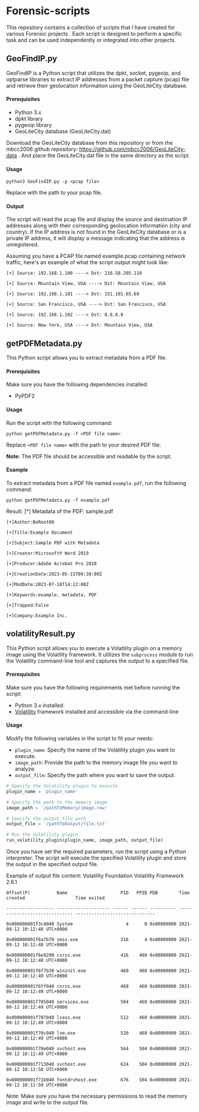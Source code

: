 # Forensic-scripts
This repository contains a collection of scripts that I have created for various Forensic projects . Each script is designed to perform a specific task and can be used independently or integrated into other projects.

## GeoFindIP.py

GeoFindIP is a Python script that utilizes the dpkt, socket, pygeoip, and optparse libraries to extract IP addresses from a packet capture (pcap) file and retrieve their geolocation information using the GeoLiteCity database.

#### Prerequisites
- Python 3.x
- dpkt library
- pygeoip library
- GeoLiteCity database (GeoLiteCity.dat)

Download the GeoLiteCity database from this repository or from the mbcc2006 github repository: https://github.com/mbcc2006/GeoLiteCity-data . And place the GeoLiteCity.dat file in the same directory as the script.

#### Usage

    python3 GeoFindIP.py -p <pcap file>

Replace <pcap file> with the path to your pcap file.

#### Output

The script will read the pcap file and display the source and destination IP addresses along with their corresponding geolocation information (city and country). If the IP address is not found in the GeoLiteCity database or is a private IP address, it will display a message indicating that the address is unregistered.

Assuming you have a PCAP file named example.pcap containing network traffic, here's an example of what the script output might look like:
    
    [+] Source: 192.168.1.100 ----> Dst: 216.58.205.110
    
    [+] Source: Mountain View, USA ----> Dst: Mountain View, USA
    
    [+] Source: 192.168.1.101 ----> Dst: 151.101.65.69
    
    [+] Source: San Francisco, USA ----> Dst: San Francisco, USA
    
    [+] Source: 192.168.1.102 ----> Dst: 8.8.8.8
    
    [+] Source: New York, USA ----> Dst: Mountain View, USA


## getPDFMetadata.py

This Python script allows you to extract metadata from a PDF file.

#### Prerequisites

Make sure you have the following dependencies installed:

- PyPDF2

#### Usage

Run the script with the following command:

```
python getPDFMetadata.py -f <PDF file name>
```

Replace `<PDF file name>` with the path to your desired PDF file.

**Note:** The PDF file should be accessible and readable by the script.

#### Example

To extract metadata from a PDF file named `example.pdf`, run the following command:

```
python getPDFMetadata.py -f example.pdf
```

Result:
    [*] Metadata of the PDF:  sample.pdf
    
    [+]Author:BeRoot00
    
    [+]Title:Example Document
    
    [+]Subject:Sample PDF with Metadata
    
    [+]Creator:Microsoft® Word 2019
    
    [+]Producer:Adobe Acrobat Pro 2020
    
    [+]CreationDate:2023-05-15T09:30:00Z
    
    [+]ModDate:2023-07-18T14:22:00Z
    
    [+]Keywords:example, metadata, PDF
    
    [+]Trapped:False
    
    [+]Company:Example Inc.


## volatilityResult.py

This Python script allows you to execute a Volatility plugin on a memory image using the Volatility framework. It utilizes the `subprocess` module to run the Volatility command-line tool and captures the output to a specified file.

#### Prerequisites

Make sure you have the following requirements met before running the script:

- Python 3.x installed
- [Volatility](https://www.volatilityfoundation.org/) framework installed and accessible via the command-line

#### Usage

Modify the following variables in the script to fit your needs:

- `plugin_name`: Specify the name of the Volatility plugin you want to execute.
- `image_path`: Provide the path to the memory image file you want to analyze.
- `output_file`: Specify the path where you want to save the output.

```python
# Specify the Volatility plugin to execute
plugin_name = 'plugin_name'

# Specify the path to the memory image
image_path = '/pathToMemory/image.raw'

# Specify the output file path
output_file = '/pathToOutput/file.txt'

# Run the Volatility plugin
run_volatility_plugin(plugin_name, image_path, output_file)
```

Once you have set the required parameters, run the script using a Python interpreter. The script will execute the specified Volatility plugin and store the output in the specified output file.

Example of output file content:
    Volatility Foundation Volatility Framework 2.6.1
    
    Offset(P)          Name                    PID   PPID PDB        Time created                   Time exited   
    
    ------------------ -------------------- ------ ------ ---------- ------------------------------ ------------------------------
    
    0x000000001f3c4040 System                    4      0 0x00000000 2021-09-12 10:12:48 UTC+0000 
    
    0x000000001f6a7b70 smss.exe                316      4 0x00000000 2021-09-12 10:12:48 UTC+0000 
    
    0x000000001f6e9290 csrss.exe               416    408 0x00000000 2021-09-12 10:12:48 UTC+0000 
    
    0x000000001f6f7b30 wininit.exe             460    408 0x00000000 2021-09-12 10:12:49 UTC+0000 
    
    0x000000001f6ff040 csrss.exe               468    460 0x00000000 2021-09-12 10:12:49 UTC+0000
    
    0x000000001f705040 services.exe            504    460 0x00000000 2021-09-12 10:12:49 UTC+0000    
    
    0x000000001f707040 lsass.exe               512    460 0x00000000 2021-09-12 10:12:49 UTC+0000 
    
    0x000000001f70c040 lsm.exe                 520    460 0x00000000 2021-09-12 10:12:49 UTC+0000  
    
    0x000000001f70e040 svchost.exe             564    504 0x00000000 2021-09-12 10:12:49 UTC+0000  
    
    0x000000001f713040 svchost.exe             624    504 0x00000000 2021-09-12 10:12:50 UTC+0000
    
    0x000000001f71b040 fontdrvhost.exe         676    504 0x00000000 2021-09-12 10:12:50 UTC+0000                                 


Note: Make sure you have the necessary permissions to read the memory image and write to the output file.

